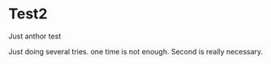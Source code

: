 # Test2
Just anthor test


Just doing several tries. one time is not enough.
Second is really necessary.
